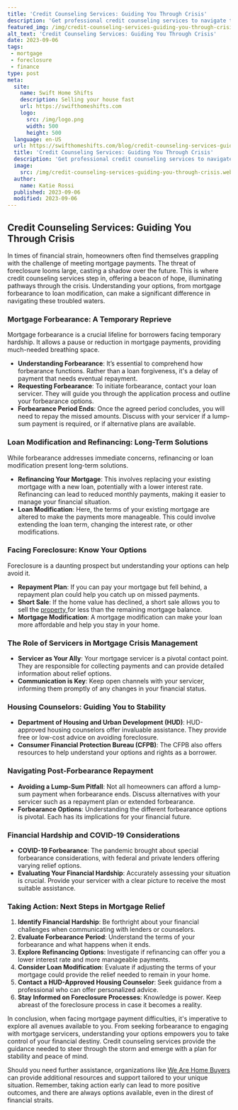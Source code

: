```yaml
---
title: 'Credit Counseling Services: Guiding You Through Crisis'
description: 'Get professional credit counseling services to navigate through financial crises. Our experts will guide you with curiosity and support.'
featured_img: /img/credit-counseling-services-guiding-you-through-crisis.webp
alt_text: 'Credit Counseling Services: Guiding You Through Crisis'
date: 2023-09-06
tags:
 - mortgage
 - foreclosure
 - finance
type: post
meta:
  site:
    name: Swift Home Shifts
    description: Selling your house fast
    url: https://swifthomeshifts.com
    logo:
      src: /img/logo.png
      width: 500
      height: 500
  language: en-US
  url: https://swifthomeshifts.com/blog/credit-counseling-services-guiding-you-through-crisis
  title: 'Credit Counseling Services: Guiding You Through Crisis'
  description: 'Get professional credit counseling services to navigate through financial crises. Our experts will guide you with curiosity and support.'
  image:
    src: /img/credit-counseling-services-guiding-you-through-crisis.webp
  author:
    name: Katie Rossi
  published: 2023-09-06
  modified: 2023-09-06
---
```



## Credit Counseling Services: Guiding You Through Crisis

In times of financial strain, homeowners often find themselves grappling with the challenge of meeting mortgage payments. The threat of foreclosure looms large, casting a shadow over the future. This is where credit counseling services step in, offering a beacon of hope, illuminating pathways through the crisis. Understanding your options, from mortgage forbearance to loan modification, can make a significant difference in navigating these troubled waters.

### Mortgage Forbearance: A Temporary Reprieve

Mortgage forbearance is a crucial lifeline for borrowers facing temporary hardship. It allows a pause or reduction in mortgage payments, providing much-needed breathing space.
  - **Understanding Forbearance**: It’s essential to comprehend how forbearance functions. Rather than a loan forgiveness, it's a delay of payment that needs eventual repayment.
  - **Requesting Forbearance**: To initiate forbearance, contact your loan servicer. They will guide you through the application process and outline your forbearance options.
  - **Forbearance Period Ends**: Once the agreed period concludes, you will need to repay the missed amounts. Discuss with your servicer if a lump-sum payment is required, or if alternative plans are available.

### Loan Modification and Refinancing: Long-Term Solutions

While forbearance addresses immediate concerns, refinancing or loan modification present long-term solutions.
  - **Refinancing Your Mortgage**: This involves replacing your existing mortgage with a new loan, potentially with a lower interest rate. Refinancing can lead to reduced monthly payments, making it easier to manage your financial situation.
  - **Loan Modification**: Here, the terms of your existing mortgage are altered to make the payments more manageable. This could involve extending the loan term, changing the interest rate, or other modifications.

### Facing Foreclosure: Know Your Options

Foreclosure is a daunting prospect but understanding your options can help avoid it.
  - **Repayment Plan**: If you can pay your mortgage but fell behind, a repayment plan could help you catch up on missed payments.
  - **Short Sale**: If the home value has declined, a short sale allows you to sell the [property  ](https://swifthomeshifts.com/blog/debt-consolidation-a-tool-to-tackle-mortgage-arrears)for less than the remaining mortgage balance.
  - **Mortgage Modification**: A mortgage modification can make your loan more affordable and help you stay in your home.

### The Role of Servicers in Mortgage Crisis Management
  - **Servicer as Your Ally**: Your mortgage servicer is a pivotal contact point. They are responsible for collecting payments and can provide detailed information about relief options.
  - **Communication is Key**: Keep open channels with your servicer, informing them promptly of any changes in your financial status.

### Housing Counselors: Guiding You to Stability
  - **Department of Housing and Urban Development (HUD)**: HUD-approved housing counselors offer invaluable assistance. They provide free or low-cost advice on avoiding foreclosure.
  - **Consumer Financial Protection Bureau (CFPB)**: The CFPB also offers resources to help understand your options and rights as a borrower.

### Navigating Post-Forbearance Repayment
  - **Avoiding a Lump-Sum Pitfall**: Not all homeowners can afford a lump-sum payment when forbearance ends. Discuss alternatives with your servicer such as a repayment plan or extended forbearance.
  - **Forbearance Options**: Understanding the different forbearance options is pivotal. Each has its implications for your financial future.

### Financial Hardship and COVID-19 Considerations
  - **COVID-19 Forbearance**: The pandemic brought about special forbearance considerations, with federal and private lenders offering varying relief options.
  - **Evaluating Your Financial Hardship**: Accurately assessing your situation is crucial. Provide your servicer with a clear picture to receive the most suitable assistance.

### Taking Action: Next Steps in Mortgage Relief

1. **Identify Financial Hardship**: Be forthright about your financial challenges when communicating with lenders or counselors.
2. **Evaluate Forbearance Period**: Understand the terms of your forbearance and what happens when it ends.
3. **Explore Refinancing Options**: Investigate if refinancing can offer you a lower interest rate and more manageable payments.
4. **Consider Loan Modification**: Evaluate if adjusting the terms of your mortgage could provide the relief needed to remain in your home.
5. **Contact a HUD-Approved Housing Counselor**: Seek guidance from a professional who can offer personalized advice.
6. **Stay Informed on Foreclosure Processes**: Knowledge is power. Keep abreast of the foreclosure process in case it becomes a reality.

In conclusion, when facing mortgage payment difficulties, it's imperative to explore all avenues available to you. From seeking forbearance to engaging with mortgage servicers, understanding your options empowers you to take control of your financial destiny. Credit counseling services provide the guidance needed to steer through the storm and emerge with a plan for stability and peace of mind.

Should you need further assistance, organizations like [We Are Home Buyers](https://www.wearehomebuyers.com/) can provide additional resources and support tailored to your unique situation. Remember, taking action early can lead to more positive outcomes, and there are always options available, even in the direst of financial straits.